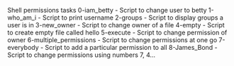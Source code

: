 Shell permissions tasks
0-iam_betty - Script to change user to betty
1-who_am_i - Script to print username
2-groups - Script to display groups a user is in
3-new_owner - Script to change owner of a file
4-empty - Script to create empty file called hello
5-execute - Script to change permission of owner
6-multiple_permissions - Script to change permissions at one go
7-everybody - Script to add a particular permission to all
8-James_Bond - Script to change permissions using numbers 7, 4...